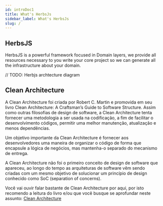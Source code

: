 ```yaml
---
id: introDoc1
title: What's HerbsJs
sidebar_label: What's HerbsJs
slug: /
---
```



## HerbsJS

HerbsJS is a powerful framework focused in Domain layers, we provide all resources necessary to you write your core project so we can generate all the infrastructure about your domain. 

// TODO: Herbjs archtecture diagram

## Clean Architecture

A Clean Architecture foi criada por Robert C. Martin e promovida em seu livro Clean Architecture: A Craftsman’s Guide to Software Structure. Assim como outras filosofias de design de software, a Clean Architecture tenta fornecer uma metodologia a ser usada na codificação, a fim de facilitar o desenvolvimento códigos, permitir uma melhor manutenção, atualização e menos dependências.

Um objetivo importante da Clean Architecture é fornecer aos desenvolvedores uma maneira de organizar o código de forma que encapsule a lógica de negócios, mas mantenha-o separado do mecanismo de entrega.

A Clean Architecture não foi o primeiro conceito de design de software que apareceu, ao longo do tempo as arquiteturas de software vêm sendo criadas com um mesmo objetivo de solucionar um princípio de design conhecido como SoC (separation of concerns).

Você vai ouvir falar bastante de Clean Architecture por aqui, por isto recomendo a leitura do livro e/ou que você busque se aprofundar neste assunto: [Clean Architecture](https://blog.cleancoder.com/uncle-bob/2012/08/13/the-clean-architecture.html)